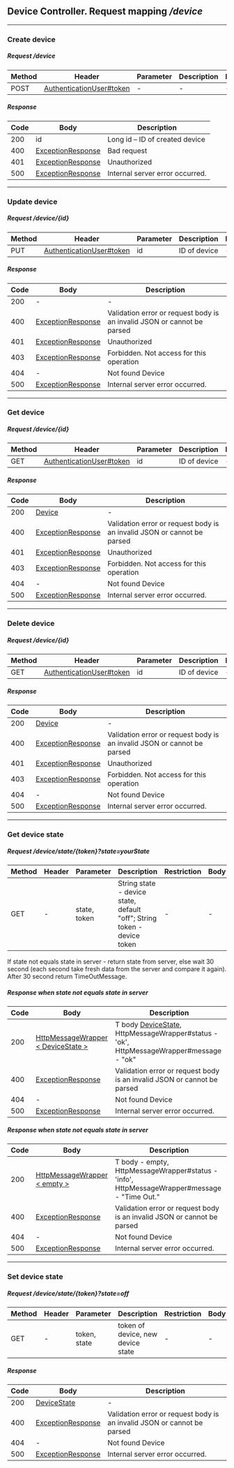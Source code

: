 ## Device Controller. Request mapping <em>/device</em>

___
### Create device
##### Request /device
Method | Header | Parameter | Description | Restriction | Body | Description | Restriction
------------ | ------------- | ------------- | ------------- | ------------- | ------------- | ------------- | -------------
POST | [AuthenticationUser#token](../model/AuthenticationUser.md) |- | - | - | [DeviceForm](../model/DeviceForm.md) | - | -

##### Response
Code | Body | Description
------------ | ------------- | -------------
200 | id | Long id – ID of created device
400 | [ExceptionResponse](../model/ExceptionResponse.md) | Bad request
401 | [ExceptionResponse](../model/ExceptionResponse.md) | Unauthorized
500 | [ExceptionResponse](../model/ExceptionResponse.md) | Internal server error occurred.

___
### Update device
##### Request /device/{id}
Method | Header | Parameter | Description | Restriction | Body | Description | Restriction
------------ | ------------- | ------------- | ------------- | ------------- | ------------- | ------------- | -------------
PUT | [AuthenticationUser#token](../model/AuthenticationUser.md) | id | ID of device | - | [DeviceForm](../model/DeviceForm.md) | - | -

##### Response
Code | Body | Description
------------ | ------------- | -------------
200 | - | -
400 | [ExceptionResponse](../model/ExceptionResponse.md) | Validation error or request body is an invalid JSON or cannot be parsed
401 | [ExceptionResponse](../model/ExceptionResponse.md) | Unauthorized
403 | [ExceptionResponse](../model/ExceptionResponse.md) | Forbidden. Not access for this operation
404 | - | Not found Device
500 | [ExceptionResponse](../model/ExceptionResponse.md) | Internal server error occurred.

___
### Get device
##### Request /device/{id}
Method | Header | Parameter | Description | Restriction | Body | Description | Restriction
------------ | ------------- | ------------- | ------------- | ------------- | ------------- | ------------- | -------------
GET | [AuthenticationUser#token](../model/AuthenticationUser.md) | id | ID of device | - | - | - | -

##### Response
Code | Body | Description
------------ | ------------- | -------------
200 | [Device](../model/Device.md) | -
400 | [ExceptionResponse](../model/ExceptionResponse.md) | Validation error or request body is an invalid JSON or cannot be parsed
401 | [ExceptionResponse](../model/ExceptionResponse.md) | Unauthorized
403 | [ExceptionResponse](../model/ExceptionResponse.md) | Forbidden. Not access for this operation
404 | - | Not found Device
500 | [ExceptionResponse](../model/ExceptionResponse.md) | Internal server error occurred.

___
### Delete device
##### Request /device/{id}
Method | Header | Parameter | Description | Restriction | Body | Description | Restriction
------------ | ------------- | ------------- | ------------- | ------------- | ------------- | ------------- | -------------
GET | [AuthenticationUser#token](../model/AuthenticationUser.md) | id | ID of device | - | - | - | -

##### Response
Code | Body | Description
------------ | ------------- | -------------
200 | [Device](../model/Device.md) | -
400 | [ExceptionResponse](../model/ExceptionResponse.md) | Validation error or request body is an invalid JSON or cannot be parsed
401 | [ExceptionResponse](../model/ExceptionResponse.md) | Unauthorized
403 | [ExceptionResponse](../model/ExceptionResponse.md) | Forbidden. Not access for this operation
404 | - | Not found Device
500 | [ExceptionResponse](../model/ExceptionResponse.md) | Internal server error occurred.

___
### Get device state
##### Request /device/state/{token}?state=yourState
Method | Header | Parameter | Description | Restriction | Body | Description | Restriction
------------ | ------------- | ------------- | ------------- | ------------- | ------------- | ------------- | -------------
GET | - | state, token | String state - device state, default "off"; String token - device token | - | - | - | -

If state not equals state in server - return state from server, else wait 30 second (each second take fresh data from the server and compare it again). After 30 second return TimeOutMessage.

##### Response when state not equals state in server
Code | Body | Description
------------ | ------------- | -------------
200 | [HttpMessageWrapper < DeviceState >](../model/HttpMessageWrapper.md) | T body [DeviceState](../model/DeviceState.md), HttpMessageWrapper#status - 'ok', HttpMessageWrapper#message - "ok"
400 | [ExceptionResponse](../model/ExceptionResponse.md) | Validation error or request body is an invalid JSON or cannot be parsed
404 | - | Not found Device
500 | [ExceptionResponse](../model/ExceptionResponse.md) | Internal server error occurred.

##### Response when state not equals state in server
Code | Body | Description
------------ | ------------- | -------------
200 | [HttpMessageWrapper < empty >](../model/HttpMessageWrapper.md) | T body - empty, HttpMessageWrapper#status - 'info', HttpMessageWrapper#message - "Time Out."
400 | [ExceptionResponse](../model/ExceptionResponse.md) | Validation error or request body is an invalid JSON or cannot be parsed
404 | - | Not found Device
500 | [ExceptionResponse](../model/ExceptionResponse.md) | Internal server error occurred.

___
### Set device state
##### Request /device/state/{token}?state=off
Method | Header | Parameter | Description | Restriction | Body | Description | Restriction
------------ | ------------- | ------------- | ------------- | ------------- | ------------- | ------------- | -------------
GET | - | token, state | token of device, new device state | - | - | - | -

##### Response
Code | Body | Description
------------ | ------------- | -------------
200 | [DeviceState](../model/DeviceState.md) | -
400 | [ExceptionResponse](../model/ExceptionResponse.md) | Validation error or request body is an invalid JSON or cannot be parsed
404 | - | Not found Device
500 | [ExceptionResponse](../model/ExceptionResponse.md) | Internal server error occurred.
